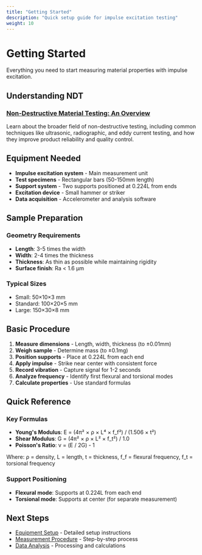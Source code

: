 ```yaml
---
title: "Getting Started"
description: "Quick setup guide for impulse excitation testing"
weight: 10
---
```


# Getting Started

Everything you need to start measuring material properties with impulse excitation.

## Understanding NDT

### [Non-Destructive Material Testing: An Overview](/docs/getting-started/non-destructive-testing/)
Learn about the broader field of non-destructive testing, including common techniques like ultrasonic, radiographic, and eddy current testing, and how they improve product reliability and quality control.

## Equipment Needed

- **Impulse excitation system** - Main measurement unit
- **Test specimens** - Rectangular bars (50-150mm length)
- **Support system** - Two supports positioned at 0.224L from ends
- **Excitation device** - Small hammer or striker
- **Data acquisition** - Accelerometer and analysis software

## Sample Preparation

### Geometry Requirements
- **Length**: 3-5 times the width
- **Width**: 2-4 times the thickness  
- **Thickness**: As thin as possible while maintaining rigidity
- **Surface finish**: Ra < 1.6 μm

### Typical Sizes
- Small: 50×10×3 mm
- Standard: 100×20×5 mm
- Large: 150×30×8 mm

## Basic Procedure

1. **Measure dimensions** - Length, width, thickness (to ±0.01mm)
2. **Weigh sample** - Determine mass (to ±0.1mg)
3. **Position supports** - Place at 0.224L from each end
4. **Apply impulse** - Strike near center with consistent force
5. **Record vibration** - Capture signal for 1-2 seconds
6. **Analyze frequency** - Identify first flexural and torsional modes
7. **Calculate properties** - Use standard formulas

## Quick Reference

### Key Formulas
- **Young's Modulus**: E = (4π² × ρ × L⁴ × f_f²) / (1.506 × t²)
- **Shear Modulus**: G = (4π² × ρ × L² × f_t²) / 1.0
- **Poisson's Ratio**: ν = (E / 2G) - 1

Where: ρ = density, L = length, t = thickness, f_f = flexural frequency, f_t = torsional frequency

### Support Positioning
- **Flexural mode**: Supports at 0.224L from each end
- **Torsional mode**: Supports at center (for separate measurement)

## Next Steps

- [Equipment Setup](/docs/getting-started/equipment-setup/) - Detailed setup instructions
- [Measurement Procedure](/docs/getting-started/measurement-procedure/) - Step-by-step process
- [Data Analysis](/docs/getting-started/data-analysis/) - Processing and calculations
